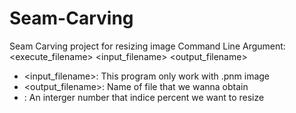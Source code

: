 # Seam-Carving
Seam Carving project for resizing image
Command Line Argument: <execute_filename> <input_filename> <output_filename> <percent>
  - <input_filename>: This program only work with .pnm image
  - <output_filename>: Name of file that we wanna obtain
  - <percent>: An interger number that indice percent we want to resize
